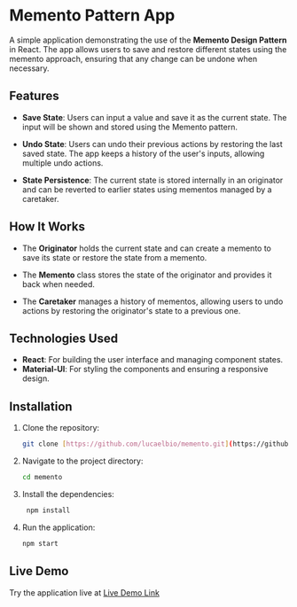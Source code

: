 # Memento Pattern App

A simple application demonstrating the use of the **Memento Design Pattern** in React. The app allows users to save and restore different states using the memento approach, ensuring that any change can be undone when necessary.

## Features

- **Save State**: Users can input a value and save it as the current state. The input will be shown and stored using the Memento pattern.

- **Undo State**: Users can undo their previous actions by restoring the last saved state. The app keeps a history of the user's inputs, allowing multiple undo actions.

- **State Persistence**: The current state is stored internally in an originator and can be reverted to earlier states using mementos managed by a caretaker.

## How It Works

- The **Originator** holds the current state and can create a memento to save its state or restore the state from a memento.
  
- The **Memento** class stores the state of the originator and provides it back when needed.

- The **Caretaker** manages a history of mementos, allowing users to undo actions by restoring the originator's state to a previous one.

## Technologies Used

- **React**: For building the user interface and managing component states.
- **Material-UI**: For styling the components and ensuring a responsive design.

## Installation

1. Clone the repository:

   ```bash
   git clone [https://github.com/lucaelbio/memento.git](https://github.com/LucaElbio/memento.git)
   ```

2. Navigate to the project directory:

   ```bash
   cd memento
   ```

3. Install the dependencies:

   ```bash
    npm install
    ```

4. Run the application:

   ```bash
   npm start
   ```

## Live Demo

Try the application live at [Live Demo Link](https://lucaelbio.github.io/memento)
